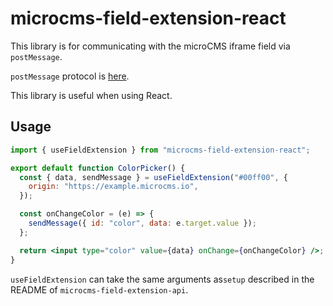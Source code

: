 # microcms-field-extension-react

This library is for communicating with the microCMS iframe field via `postMessage`.

`postMessage` protocol is [here](https://document.microcms.io/manual/field-extension).

This library is useful when using React.

## Usage

```jsx
import { useFieldExtension } from "microcms-field-extension-react";

export default function ColorPicker() {
  const { data, sendMessage } = useFieldExtension("#00ff00", {
    origin: "https://example.microcms.io",
  });

  const onChangeColor = (e) => {
    sendMessage({ id: "color", data: e.target.value });
  };

  return <input type="color" value={data} onChange={onChangeColor} />;
}
```

`useFieldExtension` can take the same arguments as`setup` described in the README of `microcms-field-extension-api`.
